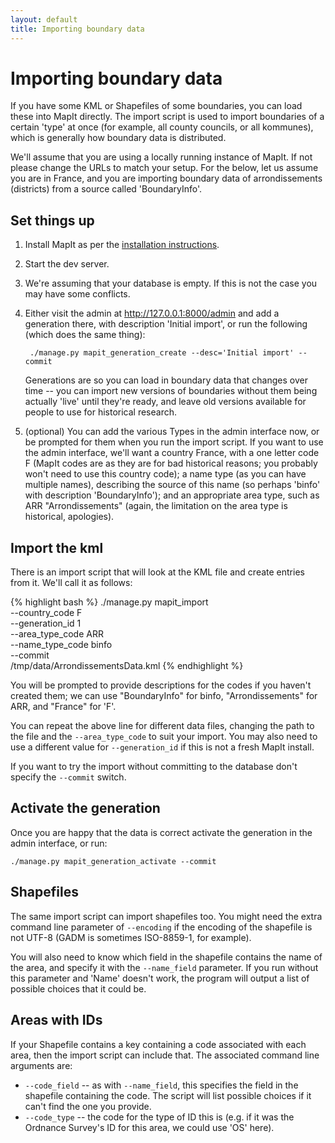 ```yaml
---
layout: default
title: Importing boundary data
---
```


Importing boundary data
=======================

If you have some KML or Shapefiles of some boundaries, you can load these into
MapIt directly. The import script is used to import boundaries of a certain
'type' at once (for example, all county councils, or all kommunes), which is
generally how boundary data is distributed.

We'll assume that you are using a locally running instance of MapIt. If not
please change the URLs to match your setup. For the below, let us assume you
are in France, and you are importing boundary data of arrondissements
(districts) from a source called 'BoundaryInfo'.

Set things up
-------------

1. Install MapIt as per the [installation instructions](../install/).
2. Start the dev server.
3. We're assuming that your database is empty. If this is not the case you may 
   have some conflicts.
4. Either visit the admin at http://127.0.0.1:8000/admin and add a generation
   there, with description 'Initial import', or run the following (which does
   the same thing):

        ./manage.py mapit_generation_create --desc='Initial import' --commit

   Generations are so you can load in boundary data that changes over time --
   you can import new versions of boundaries without them being actually 'live'
   until they're ready, and leave old versions available for people to use for
   historical research.

5. (optional) You can add the various Types in the admin interface now, or be
   prompted for them when you run the import script. If you want to use the
   admin interface, we'll want a country France, with a one letter code F (MapIt
   codes are as they are for bad historical reasons; you probably won't need to
   use this country code); a name type (as you can have multiple names),
   describing the source of this name (so perhaps 'binfo' with description
   'BoundaryInfo'); and an appropriate area type, such as ARR
   "Arrondissements" (again, the limitation on the area type is historical,
   apologies).

Import the kml
--------------

There is an import script that will look at the KML file and create entries from
it. We'll call it as follows:

{% highlight bash %}
./manage.py mapit_import     \
    --country_code    F      \
    --generation_id   1      \
    --area_type_code  ARR    \
    --name_type_code  binfo  \
    --commit                 \
    /tmp/data/ArrondissementsData.kml
{% endhighlight %}

You will be prompted to provide descriptions for the codes if you haven't
created them; we can use "BoundaryInfo" for binfo, "Arrondissements" for ARR,
and "France" for 'F'.

You can repeat the above line for different data files, changing the path to
the file and the `--area_type_code` to suit your import. You may also need to
use a different value for `--generation_id` if this is not a fresh MapIt
install.

If you want to try the import without committing to the database don't specify
the `--commit` switch.

Activate the generation
-----------------------

Once you are happy that the data is correct activate the generation in the
admin interface, or run:

    ./manage.py mapit_generation_activate --commit


Shapefiles
----------

The same import script can import shapefiles too. You might need the extra
command line parameter of `--encoding` if the encoding of the shapefile is not
UTF-8 (GADM is sometimes ISO-8859-1, for example).

You will also need to know which field in the shapefile contains the name of
the area, and specify it with the `--name_field` parameter. If you run without
this parameter and 'Name' doesn't work, the program will output a list of
possible choices that it could be.

Areas with IDs
--------------

If your Shapefile contains a key containing a code associated with each area,
then the import script can include that. The associated command line arguments
are:

* `--code_field` -- as with `--name_field`, this specifies the field in the
  shapefile containing the code. The script will list possible choices if it
  can't find the one you provide.
* `--code_type` -- the code for the type of ID this is (e.g. if it was the
  Ordnance Survey's ID for this area, we could use 'OS' here).

